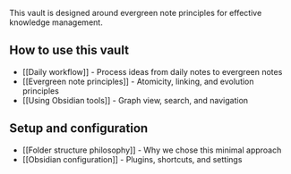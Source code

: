 This vault is designed around evergreen note principles for effective knowledge management.

## How to use this vault

- [[Daily workflow]] - Process ideas from daily notes to evergreen notes
- [[Evergreen note principles]] - Atomicity, linking, and evolution principles
- [[Using Obsidian tools]] - Graph view, search, and navigation

## Setup and configuration

- [[Folder structure philosophy]] - Why we chose this minimal approach
- [[Obsidian configuration]] - Plugins, shortcuts, and settings
